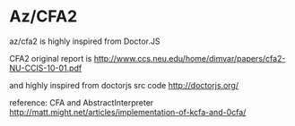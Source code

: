 # Az/CFA2

az/cfa2 is highly inspired from Doctor.JS

CFA2 original report is
  http://www.ccs.neu.edu/home/dimvar/papers/cfa2-NU-CCIS-10-01.pdf

and highly inspired from doctorjs src code
  http://doctorjs.org/

reference:
  CFA and AbstractInterpreter
  http://matt.might.net/articles/implementation-of-kcfa-and-0cfa/
